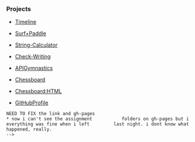 ---
---

### Projects

* [Timeline](Assignments-Helluva-Ride/Timeline/index.html)

* [Surf+Paddle](Assignments-Helluva-Ride/Surf+Paddle/index.html)

* [String-Calculator](Assignments-Helluva-Ride/String-Calculator/js/main.js)

* [Check-Writing](Assignments-Helluva-Ride/Check-Writing/js/main.js)

* [APIGymnastics](Assignments-Helluva-Ride/APIGymnastics/js/main.js)

* [Chessboard](Assignments-Helluva-Ride/Check-Writing/js/main.js)
* [Chessboard:HTML](Assignments-Helluva-Ride/Check-Writing/index.html)

* [GitHubProfile](Assignments-Helluva-Ride/GitHubProfile/index.html)

<!------------------------------------->
    NEED TO FIX the link and gh-pages
    * now i can't see the assignment           folders on gh-pages but i               everything was fine when i left         last night. i dont know what             happened, really. 
    -->